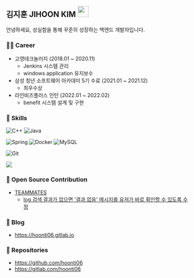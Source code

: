## 김지훈 JIHOON KIM  <img src="https://raw.githubusercontent.com/MartinHeinz/MartinHeinz/master/wave.gif" width="30px">
안녕하세요, 성실함을 통해 꾸준히 성장하는 백엔드 개발자입니다.

  
</p>

### 👨‍💻 Career 

* 고영테크놀러지 (2018.01 ~ 2020.11)
  * Jenkins 시스템 관리
  * windows application 유지보수
* 삼성 청년 소프트웨어 아카데미 5기 수료 (2021.01 ~ 2021.12)
  * 최우수상 
* 라인비즈플러스 인턴 (2022.01 ~ 2022.02)
  * benefit 시스템 설계 및 구현 
  
  

### 🧩 Skills 

<p>
  <p>
    <img alt="C++" src="https://img.shields.io/badge/C++-blue.svg?style=flat-square&logo=c%2B%2B&logoColor=white" />
    <img alt="Java" src="https://img.shields.io/badge/-Java-007396?style=flat-square&logo=java&logoColor=white" />
  </p>
  <p>
    <img alt="Spring" src="https://img.shields.io/badge/-Spring-6DB33F?style=flat-square&logo=Spring&logoColor=white" />
    <img alt="Docker" src="https://img.shields.io/badge/-Docker-46a2f1?style=flat-square&logo=docker&logoColor=white" />
    <img alt="MySQL"  src="https://img.shields.io/badge/-MySQL-F29111?style=flat-square&logo=MySQL&logoColor=white" />
  </p>
  <p>
    <img alt="Git" src="https://img.shields.io/badge/-Git-F05032?style=flat-square&logo=git&logoColor=white" />
  </p>
  <p>
    <a href="https://solved.ac/hoonti06">
      <img src="http://mazassumnida.wtf/api/mini/generate_badge?boj=hoonti06" />
    </a>
  </p>
</p>

  
  

### 🤝 Open Source Contribution
* [TEAMMATES](https://github.com/TEAMMATES/teammates)
  * [log 검색 결과가 없으면 '결과 없음' 메시지를 유저가 바로 확인할 수 있도록 수정](https://github.com/TEAMMATES/teammates/pull/11151)  
  

### 📝 Blog
* https://hoonti06.gitlab.io

  
  

### 💾 Repositories
* https://github.com/hoonti06
* https://gitlab.com/hoonti06
  


<!--
**hoonti06/hoonti06** is a ✨ _special_ ✨ repository because its `README.md` (this file) appears on your GitHub profile.

Here are some ideas to get you started:

- 🔭 I’m currently working on ...
- 🌱 I’m currently learning ...
- 👯 I’m looking to collaborate on ...
- 🤔 I’m looking for help with ...
- 💬 Ask me about ...
- 📫 How to reach me: ...
- 😄 Pronouns: ...
- ⚡ Fun fact: ..
-->
